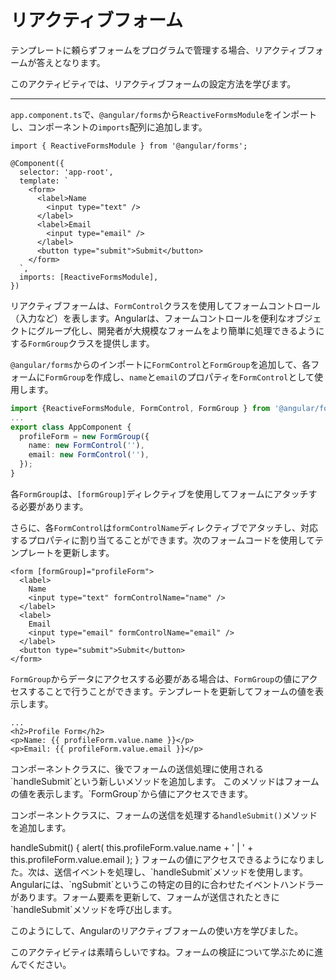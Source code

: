 # リアクティブフォーム

テンプレートに頼らずフォームをプログラムで管理する場合、リアクティブフォームが答えとなります。

このアクティビティでは、リアクティブフォームの設定方法を学びます。

<hr>

<docs-workflow>

<docs-step title="`ReactiveForms`モジュールのインポート">

`app.component.ts`で、`@angular/forms`から`ReactiveFormsModule`をインポートし、コンポーネントの`imports`配列に追加します。

```angular-ts
import { ReactiveFormsModule } from '@angular/forms';

@Component({
  selector: 'app-root',
  template: `
    <form>
      <label>Name
        <input type="text" />
      </label>
      <label>Email
        <input type="email" />
      </label>
      <button type="submit">Submit</button>
    </form>
  `,
  imports: [ReactiveFormsModule],
})
```

</docs-step>

<docs-step title="`FormGroup`オブジェクトをFormControlsで作成">

リアクティブフォームは、`FormControl`クラスを使用してフォームコントロール（入力など）を表します。Angularは、フォームコントロールを便利なオブジェクトにグループ化し、開発者が大規模なフォームをより簡単に処理できるようにする`FormGroup`クラスを提供します。

`@angular/forms`からのインポートに`FormControl`と`FormGroup`を追加して、各フォームに`FormGroup`を作成し、`name`と`email`のプロパティを`FormControl`として使用します。

```ts
import {ReactiveFormsModule, FormControl, FormGroup } from '@angular/forms';
...
export class AppComponent {
  profileForm = new FormGroup({
    name: new FormControl(''),
    email: new FormControl(''),
  });
}
```

</docs-step>

<docs-step title="`FormGroup`とFormControlsをフォームにリンク">

各`FormGroup`は、`[formGroup]`ディレクティブを使用してフォームにアタッチする必要があります。

さらに、各`FormControl`は`formControlName`ディレクティブでアタッチし、対応するプロパティに割り当てることができます。次のフォームコードを使用してテンプレートを更新します。

```angular-html
<form [formGroup]="profileForm">
  <label>
    Name
    <input type="text" formControlName="name" />
  </label>
  <label>
    Email
    <input type="email" formControlName="email" />
  </label>
  <button type="submit">Submit</button>
</form>
```

</docs-step>

<docs-step title="フォームの更新を処理">

`FormGroup`からデータにアクセスする必要がある場合は、`FormGroup`の値にアクセスすることで行うことができます。テンプレートを更新してフォームの値を表示します。

```angular-html
...
<h2>Profile Form</h2>
<p>Name: {{ profileForm.value.name }}</p>
<p>Email: {{ profileForm.value.email }}</p>
```

</docs-step>

<docs-step title="`FormGroup`の値にアクセス">
コンポーネントクラスに、後でフォームの送信処理に使用される`handleSubmit`という新しいメソッドを追加します。
このメソッドはフォームの値を表示します。`FormGroup`から値にアクセスできます。

コンポーネントクラスに、フォームの送信を処理する`handleSubmit()`メソッドを追加します。

<docs-code language="ts">
handleSubmit() {
  alert(
    this.profileForm.value.name + ' | ' + this.profileForm.value.email
  );
}
</docs-code>
</docs-step>

<docs-step title="`ngSubmit`をフォームに追加">
フォームの値にアクセスできるようになりました。次は、送信イベントを処理し、`handleSubmit`メソッドを使用します。
Angularには、`ngSubmit`というこの特定の目的に合わせたイベントハンドラーがあります。フォーム要素を更新して、フォームが送信されたときに`handleSubmit`メソッドを呼び出します。

<docs-code language="angular-html" highlight="[3]">
<form
  [formGroup]="profileForm"
  (ngSubmit)="handleSubmit()">
</docs-code>

</docs-step>

</docs-workflow>

このようにして、Angularのリアクティブフォームの使い方を学びました。

このアクティビティは素晴らしいですね。フォームの検証について学ぶために進んでください。
